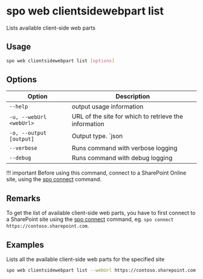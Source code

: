 # spo web clientsidewebpart list

Lists available client-side web parts

## Usage

```sh
spo web clientsidewebpart list [options]
```

## Options

Option|Description
------|-----------
`--help`|output usage information
`-u, --webUrl <webUrl>`|URL of the site for which to retrieve the information
`-o, --output [output]`|Output type. `json|text`. Default `text`
`--verbose`|Runs command with verbose logging
`--debug`|Runs command with debug logging

!!! important
    Before using this command, connect to a SharePoint Online site, using the [spo connect](../connect.md) command.

## Remarks

To get the list of available client-side web parts, you have to first connect to a SharePoint site using the [spo connect](../connect.md) command, eg. `spo connect https://contoso.sharepoint.com`.

## Examples

Lists all the available client-side web parts for the specified site

```sh
spo web clientsidewebpart list --webUrl https://contoso.sharepoint.com
```